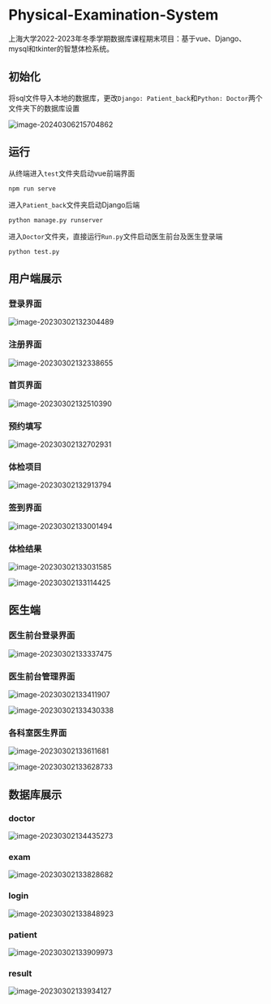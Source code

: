 # Physical-Examination-System
上海大学2022-2023年冬季学期数据库课程期末项目：基于vue、Django、mysql和tkinter的智慧体检系统。

## 初始化

将sql文件导入本地的数据库，更改`Django: Patient_back`和`Python: Doctor`两个文件夹下的数据库设置

![image-20240306215704862](README.assets/image-20240306215704862.png)

## 运行

从终端进入`test`文件夹启动vue前端界面

```shell
npm run serve
```

进入`Patient_back`文件夹启动Django后端

```shell
python manage.py runserver
```

进入`Doctor`文件夹，直接运行`Run.py`文件启动医生前台及医生登录端

```shell
python test.py
```

## 用户端展示

### 登录界面

![image-20230302132304489](README.assets/image-20230302132304489.png)

### 注册界面

![image-20230302132338655](README.assets/image-20230302132338655.png)

### 首页界面

![image-20230302132510390](README.assets/image-20230302132510390.png)

### 预约填写

![image-20230302132702931](README.assets/image-20230302132702931.png)

### 体检项目

![image-20230302132913794](README.assets/image-20230302132913794.png)

### 签到界面

![image-20230302133001494](README.assets/image-20230302133001494.png)

### 体检结果

![image-20230302133031585](README.assets/image-20230302133031585.png)

![image-20230302133114425](README.assets/image-20230302133114425.png)

## 医生端

### 医生前台登录界面

![image-20230302133337475](README.assets/image-20230302133337475.png)

### 医生前台管理界面

![image-20230302133411907](README.assets/image-20230302133411907.png)

![image-20230302133430338](README.assets/image-20230302133430338.png)

### 各科室医生界面

![image-20230302133611681](README.assets/image-20230302133611681.png)

![image-20230302133628733](README.assets/image-20230302133628733.png)

## 数据库展示

### doctor

![image-20230302134435273](README.assets/image-20230302134435273.png)

### exam

![image-20230302133828682](README.assets/image-20230302133828682.png)

### login

![image-20230302133848923](README.assets/image-20230302133848923.png)

### patient

![image-20230302133909973](README.assets/image-20230302133909973.png)

### result

![image-20230302133934127](README.assets/image-20230302133934127.png)
